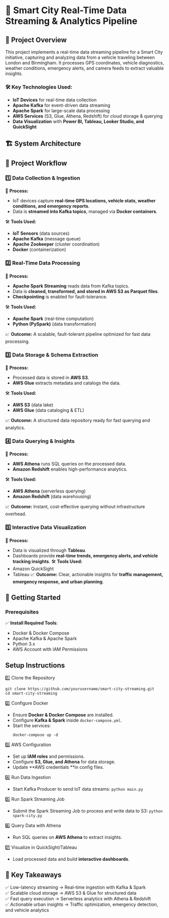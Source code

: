 # 🚀 Smart City Real-Time Data Streaming & Analytics Pipeline

## 📌 **Project Overview**

This project implements a real-time data streaming pipeline for a Smart City initiative, capturing and analyzing data from a vehicle traveling between London and Birmingham. It processes GPS coordinates, vehicle diagnostics, weather conditions, emergency alerts, and camera feeds to extract valuable insights.

### 🛠 Key Technologies Used:
- **IoT Devices** for real-time data collection
- **Apache Kafka** for event-driven data streaming
- **Apache Spark** for large-scale data processing
- **AWS Services** (S3, Glue, Athena, Redshift) for cloud storage & querying
- **Data Visualization** with **Power BI, Tableau, Looker Studio, and QuickSight**

## 🏗️ **System Architecture**


## 📂 **Project Workflow**

### 1️⃣ Data Collection & Ingestion
📌 **Process:**
- IoT devices capture **real-time GPS locations, vehicle stats, weather conditions, and emergency reports**.
- Data is **streamed into Kafka topics**, managed via **Docker containers**.

🛠 **Tools Used:**
- **IoT Sensors** (data sources)
- **Apache Kafka** (message queue)
- **Apache Zookeeper** (cluster coordination)
- **Docker** (containerization)

### 2️⃣ Real-Time Data Processing
📌 **Process:**
- **Apache Spark Streaming** reads data from Kafka topics.
- Data is **cleaned, transformed, and stored in AWS S3 as Parquet files**.
- **Checkpointing** is enabled for fault-tolerance.

🛠 **Tools Used:**
- **Apache Spark** (real-time computation)
- **Python (PySpark)** (data transformation)

📈 **Outcome:** A scalable, fault-tolerant pipeline optimized for fast data processing.

### 3️⃣ Data Storage & Schema Extraction
📌 **Process:**
- Processed data is stored in **AWS S3**.
- **AWS Glue** extracts metadata and catalogs the data.

🛠 **Tools Used:**
- **AWS S3** (data lake)
- **AWS Glue** (data cataloging & ETL)

📈 **Outcome:** A structured data repository ready for fast querying and analytics.

### 4️⃣ Data Querying & Insights
📌 **Process:**
- **AWS Athena** runs SQL queries on the processed data.
- **Amazon Redshift** enables high-performance analytics.

🛠 **Tools Used:**
- **AWS Athena** (serverless querying)
- **Amazon Redshift** (data warehousing)

📈 **Outcome:** Instant, cost-effective querying without infrastructure overhead.

### 5️⃣ Interactive Data Visualization
📌 **Process:**
- Data is visualized through **Tableau**.
- Dashboards provide **real-time trends, emergency alerts, and vehicle tracking insights**.
🛠 **Tools Used:**
- Amazon QuickSight
- Tableau
📈 **Outcome:** Clear, actionable insights for **traffic management, emergency response, and urban planning**.

## 🚀 **Getting Started**

### Prerequisites
✅ **Install Required Tools**:
- Docker & Docker Compose
- Apache Kafka & Apache Spark
- Python 3.x
- AWS Account with IAM Permissions

## **Setup Instructions**

1️⃣ Clone the Repository
```
git clone https://github.com/yourusername/smart-city-streaming.git
cd smart-city-streaming
```
2️⃣ Configure Docker
- Ensure **Docker & Docker Compose** are installed.
- Configure **Kafka & Spark** inside ```docker-compose.yml```.
- Start the services:
  ```
  docker-compose up -d
  ```
3️⃣ AWS Configuration
- Set up **IAM roles** and permissions.
- Configure **S3, Glue, and Athena** for data storage.
- Update **AWS credentials **in config files.

4️⃣ Run Data Ingestion
- Start Kafka Producer to send IoT data streams:
```python main.py```

5️⃣ Run Spark Streaming Job
- Submit the Spark Streaming Job to process and write data to S3:
```python spark-city.py```

6️⃣ Query Data with Athena
- Run SQL queries on **AWS Athena** to extract insights.

7️⃣ Visualize in QuickSight/Tableau
- Load processed data and build **interactive dashboards**.

## 🎯 Key Takeaways
✅ Low-latency streaming → Real-time ingestion with Kafka & Spark <br>
✅ Scalable cloud storage → AWS S3 & Glue for structured data <br>
✅ Fast query execution → Serverless analytics with Athena & Redshift <br>
✅ Actionable urban insights → Traffic optimization, emergency detection, and vehicle analytics





